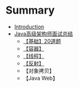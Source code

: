 # Summary

* [Introduction](README.md)
* [Java高级架构师面试总结](javagao-ji-jia-gou-shi-mian-shi-zong-jie.md)
  * [【基础】20道题](3010-ji-chu-3011.md)
  * [【容器】](3010-rong-qi-3011.md)
  * [【线程】](3010-xian-cheng-3011.md)
  * [【反射】](3010-fan-she-3011.md)
  * 【对象拷贝】
  * 【Java Web】

